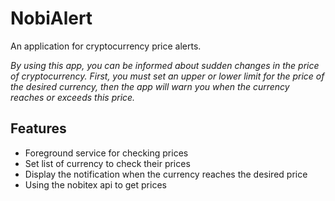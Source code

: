 # NobiAlert
An application for cryptocurrency price alerts.

_By using this app, you can be informed about sudden changes in the price of  cryptocurrency. First, you must set an upper or lower limit for the price of the desired currency, then the app will warn you when the currency reaches or exceeds this price._

## Features
- Foreground service for checking prices 
- Set list of currency to check their prices
- Display the notification when the currency reaches the desired price
- Using the nobitex api to get prices
